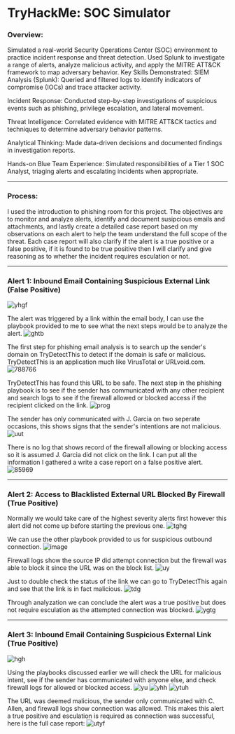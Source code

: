 # TryHackMe: SOC Simulator

### Overview:
Simulated a real-world Security Operations Center (SOC) environment to practice incident response and threat detection. Used Splunk to investigate a range of alerts, analyze malicious activity, and apply the MITRE ATT&CK framework to map adversary behavior.
Key Skills Demonstrated: 
SIEM Analysis (Splunk): Queried and filtered logs to identify indicators of compromise (IOCs) and trace attacker activity.

Incident Response: Conducted step-by-step investigations of suspicious events such as phishing, privilege escalation, and lateral movement.

Threat Intelligence: Correlated evidence with MITRE ATT&CK tactics and techniques to determine adversary behavior patterns.

Analytical Thinking: Made data-driven decisions and documented findings in investigation reports.

Hands-on Blue Team Experience: Simulated responsibilities of a Tier 1 SOC Analyst, triaging alerts and escalating incidents when appropriate.

---
### Process:

I used the introduction to phishing room for this project. The objectives are to monitor and analyze alerts, identify and document susipcious emails and attachments, and lastly create a detailed case report based on my observations on each alert to help the team understand the full scope of the threat. 
Each case report will also clarify if the alert is a true positive or a false positive, if it is found to be true positive then I will clarify and give reasoning as to whether the incident requires esculation or not.

---
### Alert 1: Inbound Email Containing Suspicious External Link (False Positive)
![yhgf](https://github.com/user-attachments/assets/d4747d08-9601-49d3-8c99-44eb5a462569)

The alert was triggered by a link within the email body, I can use the playbook provided to me to see what the next steps would be to analyze the alert.
![ghtb](https://github.com/user-attachments/assets/0fadcd24-bf62-477c-bb30-1dc160156b87)

The first step for phishing email analysis is to search up the sender's domain on TryDetectThis to detect if the domain is safe or malicious. TryDetectThis is an application much like VirusTotal or URLvoid.com.
![788766](https://github.com/user-attachments/assets/a5c405ff-77df-4f78-89f5-3f755b3b5cb1)

TryDetectThis has found this URL to be safe. The next step in the phishing playbook is to see if the sender has communicated with any other recipient and search logs to see if the firewall allowed or blocked access if the recipient clicked on the link.
![prog](https://github.com/user-attachments/assets/20b85835-9cd7-4b31-bf3f-95fc3680103f)

The sender has only communicated with J. Garcia on two seperate occasions, this shows signs that the sender's intentions are not malicious.
![uut](https://github.com/user-attachments/assets/50268f75-1ad8-4bab-a167-111b4da91b91)

There is no log that shows record of the firewall allowing or blocking access so it is assumed J. Garcia did not click on the link. I can put all the information I gathered a write a case report on a false positive alert.
![85969](https://github.com/user-attachments/assets/a521a433-f683-4c9d-b325-3a5b658057b2)

---
### Alert 2: Access to Blacklisted External URL Blocked By Firewall (True Positive)
Normally we would take care of the highest severity alerts first however this alert did not come up before starting the previous one.
![tghg](https://github.com/user-attachments/assets/35fde93f-13e1-4900-ae4c-9dbc6bacf352)

We can use the other playbook provided to us for suspicious outbound connection.
![image](https://github.com/user-attachments/assets/999dd43a-0391-4074-8052-6244e07ebc01)

Firewall logs show the source IP did attempt connection but the firewall was able to block it since the URL was on the block list.
![uy](https://github.com/user-attachments/assets/4bb6264b-e6cc-475e-ace4-3738452d4881)

Just to double check the status of the link we can go to TryDetectThis again and see that the link is in fact malicious.
![tdg](https://github.com/user-attachments/assets/77c154c8-aecf-4066-a804-6bb9cb8f93eb)

Through analyzation we can conclude the alert was a true positive but does not require esculation as the attempted connection was blocked.
![ygtg](https://github.com/user-attachments/assets/f38c0016-e38b-4d35-8c18-930ce2b33128)

---
### Alert 3: Inbound Email Containing Suspicious External Link (True Positive)
![hgh](https://github.com/user-attachments/assets/8d279f65-c178-4df9-9a06-b6b51a7967a9)

Using the playbooks discussed earlier we will check the URL for malicious intent, see if the sender has communicated with anyone else, and check firewall logs for allowed or blocked access.
![yu](https://github.com/user-attachments/assets/b2edbce9-141b-4e64-8a76-d10c5112d78f)
![yhh](https://github.com/user-attachments/assets/b8873423-0fad-4706-b052-39de1c663405)
![ytuh](https://github.com/user-attachments/assets/3f488bf3-6208-4425-9706-8bc4bf734014)

The URL was deemed malicious, the sender only communicated with C. Allen, and firewall logs show connection was allowed. This makes this alert a true positive and esculation is required as connection was successful, here is the full case report:
![utyf](https://github.com/user-attachments/assets/f627e6c3-b770-4956-a62c-7c042912f9f6)



